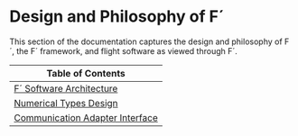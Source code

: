 # Design and Philosophy of F´

This section of the documentation captures the design and philosophy of F´, the F´ framework, and flight software as
viewed through F´. 


| Table of Contents                                                       |
|-------------------------------------------------------------------------|
| [F´ Software Architecture](./fprime-architecture.md)                    |
| [Numerical Types Design](./numerical-types.md)                          |
| [Communication Adapter Interface](./communication-adapter-interface.md) |

